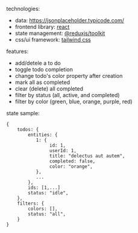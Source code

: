 technologies:
- data: https://jsonplaceholder.typicode.com/
- frontend library: [react](https://reactjs.org/)
- state management: [@reduxjs/toolkit](https://redux-toolkit.js.org/)
- css/ui framework: [tailwind css](https://tailwindcss.com/)

features: 
- add/detele a to do
- toggle todo completion
- change todo's color property after creation
- mark all as completed 
- clear (delete) all completed 
- filter by status (all, active, and completed)
- filter by color (green, blue, orange, purple, red)

state sample: 
```
{ 
    todos: {
        entities: {
           1: {
                id: 1,
                userId: 1,
                title: "delectus aut autem",
                completed: false,
                color: "orange",
           },
           ...
        },
        ids: [1,...]
        status: "idle",
    },
    filters: {
        colors: [],
        status: "all",
    }
}
```
